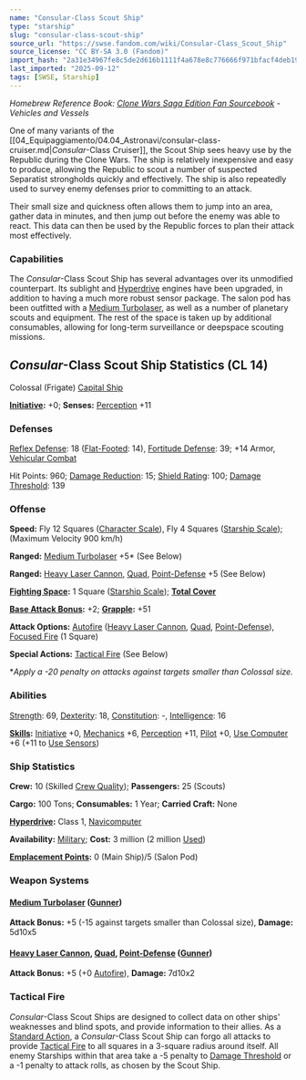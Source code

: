 ```yaml
---
name: "Consular-Class Scout Ship"
type: "starship"
slug: "consular-class-scout-ship"
source_url: "https://swse.fandom.com/wiki/Consular-Class_Scout_Ship"
source_license: "CC BY-SA 3.0 (Fandom)"
import_hash: "2a31e34967fe8c5de2d616b1111f4a678e8c776666f971bfacf4deb19e34ddd5"
last_imported: "2025-09-12"
tags: [SWSE, Starship]
---
```

*Homebrew Reference Book: [Clone Wars Saga Edition Fan Sourcebook](https://swse.fandom.com/wiki/Clone_Wars_Saga_Edition_Fan_Sourcebook) - Vehicles and Vessels*

One of many variants of the [[04_Equipaggiamento/04.04_Astronavi/consular-class-cruiser.md|*Consular*-Class Cruiser]], the Scout Ship sees heavy use by the Republic during the Clone Wars. The ship is relatively inexpensive and easy to produce, allowing the Republic to scout a number of suspected Separatist strongholds quickly and effectively. The ship is also repeatedly used to survey enemy defenses prior to committing to an attack.

Their small size and quickness often allows them to jump into an area, gather data in minutes, and then jump out before the enemy was able to react. This data can then be used by the Republic forces to plan their attack most effectively.

### Capabilities
The *Consular*-Class Scout Ship has several advantages over its unmodified counterpart. Its sublight and [Hyperdrive](https://swse.fandom.com/wiki/Hyperdrive) engines have been upgraded, in addition to having a much more robust sensor package. The salon pod has been outfitted with a [Medium Turbolaser](https://swse.fandom.com/wiki/Medium_Turbolaser), as well as a number of planetary scouts and equipment. The rest of the space is taken up by additional consumables, allowing for long-term surveillance or deepspace scouting missions.

## *Consular*-Class Scout Ship Statistics (CL 14)
Colossal (Frigate) [Capital Ship](https://swse.fandom.com/wiki/Capital_Ship)

**[Initiative](https://swse.fandom.com/wiki/Initiative):** +0; **Senses:** [Perception](https://swse.fandom.com/wiki/Perception) +11
### Defenses
[Reflex Defense](https://swse.fandom.com/wiki/Reflex_Defense_(Vehicles)): 18 ([Flat-Footed](https://swse.fandom.com/wiki/Flat-Footed): 14), [Fortitude Defense](https://swse.fandom.com/wiki/Fortitude_Defense_(Vehicles)): 39; +14 Armor, [Vehicular Combat](https://swse.fandom.com/wiki/Vehicular_Combat)

Hit Points: 960; [Damage Reduction](https://swse.fandom.com/wiki/Damage_Reduction): 15; [Shield Rating](https://swse.fandom.com/wiki/Shield_Rating): 100; [Damage Threshold](https://swse.fandom.com/wiki/Damage_Threshold_(Vehicles)): 139
### Offense
**Speed:** Fly 12 Squares ([Character Scale](https://swse.fandom.com/wiki/Character_Scale)), Fly 4 Squares ([Starship Scale](https://swse.fandom.com/wiki/Starship_Scale)); (Maximum Velocity 900 km/h)

**Ranged:** [Medium Turbolaser](https://swse.fandom.com/wiki/Medium_Turbolaser) +5* (See Below)

**Ranged:** [Heavy Laser Cannon](https://swse.fandom.com/wiki/Heavy_Laser_Cannon), [Quad](https://swse.fandom.com/wiki/Quad), [Point-Defense](https://swse.fandom.com/wiki/Point-Defense) +5 (See Below)

**[Fighting Space](https://swse.fandom.com/wiki/Fighting_Space):** 1 Square ([Starship Scale](https://swse.fandom.com/wiki/Starship_Scale)); **[Total Cover](https://swse.fandom.com/wiki/Total_Cover)**

**[Base Attack Bonus](https://swse.fandom.com/wiki/Base_Attack_Bonus):** +2; **[Grapple](https://swse.fandom.com/wiki/Grapple):** +51

**Attack Options:** [Autofire](https://swse.fandom.com/wiki/Autofire_(Vehicle_Combat)) ([Heavy Laser Cannon](https://swse.fandom.com/wiki/Heavy_Laser_Cannon), [Quad](https://swse.fandom.com/wiki/Quad), [Point-Defense](https://swse.fandom.com/wiki/Point-Defense)), [Focused Fire](https://swse.fandom.com/wiki/Focused_Fire) (1 Square)

**Special Actions:** [Tactical Fire](https://swse.fandom.com/wiki/Tactical_Fire) (See Below)

**Apply a -20 penalty on attacks against targets smaller than Colossal size.*
### Abilities
[Strength](https://swse.fandom.com/wiki/Strength): 69, [Dexterity](https://swse.fandom.com/wiki/Dexterity): 18, [Constitution](https://swse.fandom.com/wiki/Constitution): -, [Intelligence](https://swse.fandom.com/wiki/Intelligence): 16

**[Skills](https://swse.fandom.com/wiki/Skills):** [Initiative](https://swse.fandom.com/wiki/Initiative) +0, [Mechanics](https://swse.fandom.com/wiki/Mechanics) +6, [Perception](https://swse.fandom.com/wiki/Perception) +11, [Pilot](https://swse.fandom.com/wiki/Pilot) +0, [Use Computer](https://swse.fandom.com/wiki/Use_Computer) +6 (+11 to [Use Sensors](https://swse.fandom.com/wiki/Use_Sensors))
### Ship Statistics
**Crew:** 10 (Skilled [Crew Quality](https://swse.fandom.com/wiki/Crew_Quality)); **Passengers:** 25 (Scouts)

**Cargo:** 100 Tons; **Consumables:** 1 Year; **Carried Craft:** None

**[Hyperdrive](https://swse.fandom.com/wiki/Hyperdrive):** Class 1, [Navicomputer](https://swse.fandom.com/wiki/Navicomputer)

**Availability:** [Military](https://swse.fandom.com/wiki/Military); **Cost:** 3 million (2 million [Used](https://swse.fandom.com/wiki/Used))

**[Emplacement Points](https://swse.fandom.com/wiki/Emplacement_Points):** 0 (Main Ship)/5 (Salon Pod)
### Weapon Systems
#### **[Medium Turbolaser](https://swse.fandom.com/wiki/Medium_Turbolaser) ([Gunner](https://swse.fandom.com/wiki/Gunner))**
**Attack Bonus:** +5 (-15 against targets smaller than Colossal size), **Damage:** 5d10x5

#### **[Heavy Laser Cannon](https://swse.fandom.com/wiki/Heavy_Laser_Cannon), [Quad](https://swse.fandom.com/wiki/Quad), [Point-Defense](https://swse.fandom.com/wiki/Point-Defense) ([Gunner](https://swse.fandom.com/wiki/Gunner))**
**Attack Bonus:** +5 (+0 [Autofire](https://swse.fandom.com/wiki/Autofire_(Vehicle_Combat))), **Damage:** 7d10x2
### Tactical Fire
*Consular*-Class Scout Ships are designed to collect data on other ships' weaknesses and blind spots, and provide information to their allies. As a [Standard Action](https://swse.fandom.com/wiki/Standard_Action), a *Consular*-Class Scout Ship can forgo all attacks to provide [Tactical Fire](https://swse.fandom.com/wiki/Tactical_Fire) to all squares in a 3-square radius around itself. All enemy Starships within that area take a -5 penalty to [Damage Threshold](https://swse.fandom.com/wiki/Damage_Threshold_(Vehicles)) or a -1 penalty to attack rolls, as chosen by the Scout Ship.